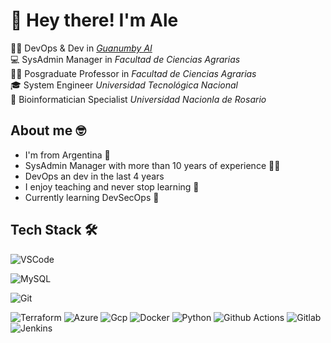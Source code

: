 
# 👋 Hey there! I'm Ale

👨‍💻 DevOps & Dev in *[Guanumby AI](https://guanumby.netlify.app/)*<br>
💻 SysAdmin Manager in *Facultad de Ciencias Agrarias*<br>
👨‍🏫 Posgraduate Professor in *Facultad de Ciencias Agrarias*<br>
🎓 System Engineer *Universidad Tecnológica Nacional*<br>
🧬 Bioinformatician Specialist *Universidad Nacionla de Rosario*

## About me 🤓
- I'm from Argentina 📍
- SysAdmin Manager with more than 10 years of experience 👨‍💻
- DevOps an dev in the last 4 years
- I enjoy teaching and never stop learning 📖
- Currently learning DevSecOps 🌱

## Tech Stack 🛠️

![VSCode](https://img.shields.io/badge/Visual_Studio_Code-0078D4?style=for-the-badge&logo=visual%20studio%20code&logoColor=white)

![MySQL](https://img.shields.io/badge/-mySQL-5382a1?style=flat-square&logo=mysql&logoColor=white)

![Git](https://img.shields.io/badge/-GIT-f05133?style=flat-square&logo=git&logoColor=white)

![Terraform](https://img.shields.io/badge/terraform-7B42BC?logo=terraform&logoColor=white&style=for-the-badge)
![Azure](https://img.shields.io/badge/azure-0078D4?logo=microsoft-azure&logoColor=white&style=for-the-badge)
![Gcp](https://img.shields.io/badge/Google_Cloud-4285F4?style=for-the-badge&logo=google-cloud&logoColor=white)
![Docker](https://img.shields.io/badge/docker-2496ED?logo=docker&logoColor=white&style=for-the-badge)
![Python](https://img.shields.io/badge/python-3776AB?logo=python&logoColor=white&style=for-the-badge)
![Github Actions](https://img.shields.io/badge/GitHub_Actions-2088FF?style=for-the-badge&logo=github-actions&logoColor=white)
![Gitlab](https://img.shields.io/badge/GitLab-330F63?style=for-the-badge&logo=gitlab&logoColor=white)
![Jenkins](	https://img.shields.io/badge/Jenkins-D24939?style=for-the-badge&logo=Jenkins&logoColor=white)


